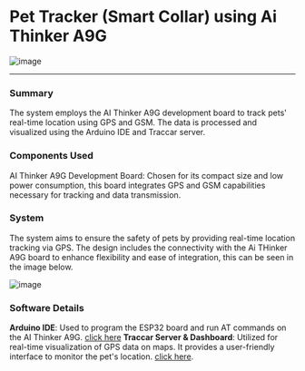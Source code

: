 # Pet Tracker (Smart Collar) using Ai Thinker A9G

![image](https://github.com/user-attachments/assets/d929414e-e827-420c-8553-148a8403f223)

-----

### Summary
The system employs the AI Thinker A9G development board to track pets' real-time location using GPS and GSM. The data is processed and visualized using the Arduino IDE and Traccar server.

### Components Used
AI Thinker A9G Development Board: Chosen for its compact size and low power consumption, this board integrates GPS and GSM capabilities necessary for tracking and data transmission.

### System
The system aims to ensure the safety of pets by providing real-time location tracking via GPS. The design includes the connectivity with the Ai THinker A9G board to enhance flexibility and ease of integration, this can be seen in the image below.

![image](https://github.com/user-attachments/assets/d282a2e1-c4a7-4365-8be1-156b14395a52) 

### Software Details
**Arduino IDE**: Used to program the ESP32 board and run AT commands on the AI Thinker A9G​. [click here](https://www.arduino.cc/en/software)
**Traccar Server & Dashboard**: Utilized for real-time visualization of GPS data on maps. It provides a user-friendly interface to monitor the pet's location​​. [click here](https://www.traccar.org/server/).



